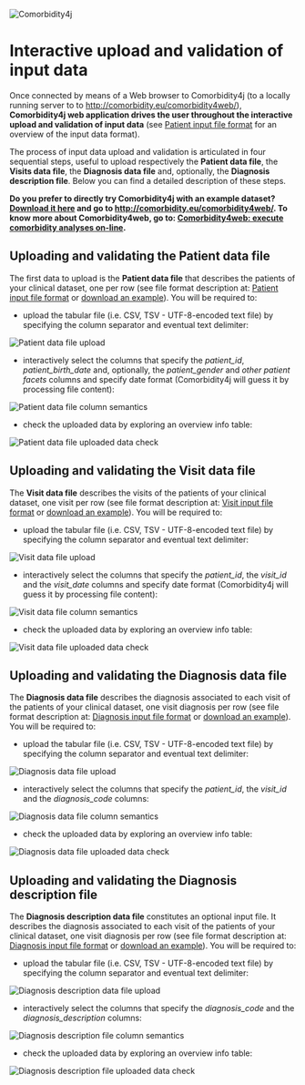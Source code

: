 ![Comorbidity4j](/img/logo.png)
<h1>Interactive upload and validation of input data</h1>
  
Once connected by means of a Web browser to Comorbidity4j (to a locally running server to to <a href="http://comorbidity.eu/comorbidity4web/" target="_blank">http://comorbidity.eu/comorbidity4web/</a>), **Comorbidity4j web application drives the user throughout the interactive upload and validation of input data** (see [Patient input file format](InputFileFormat.md) for an overview of the input data format).  
  
The process of input data upload and validation is articulated in four sequential steps, useful to upload respectively the **Patient data file**, the **Visits data file**, the **Diagnosis data file** and, optionally, the **Diagnosis description file**. Below you can find a detailed description of these steps.  

**Do you prefer to directly try Comorbidity4j with an example dataset? <a href="https://github.com/fra82/comorbidity4j/raw/master/example/input/comorbidity4j_example_dataset.tar.gz" target="_blank">Download it here</a> and go to <a href="http://comorbidity.eu/comorbidity4web/" target="_blank">http://comorbidity.eu/comorbidity4web/</a>. To know more about Comorbidity4web, go to: [Comorbidity4web: execute comorbidity analyses on-line](OnlineExecution.md).**  
  
  
## Uploading and validating the Patient data file  
  
The first data to upload is the **Patient data file** that describes the patients of your clinical dataset, one per row (see file format description at: [Patient input file format](InputFileFormat.md#patient-data-file) or <a href="https://raw.githubusercontent.com/fra82/comorbidity4j/master/example/input/patients_comorbidity4j_example.csv" target="_blank">download an example</a>). You will be required to:  
  
+ upload the tabular file (i.e. CSV, TSV - UTF-8-encoded text file) by specifying the column separator and eventual text delimiter:  
  
![Patient data file upload](/img/input_c4web_upload_P.png)  
  
  
+ interactively select the columns that specify the *patient_id*, *patient_birth_date* and, optionally, the *patient_gender* and *other patient facets* columns and specify date format (Comorbidity4j will guess it by processing file content):  
  
![Patient data file column semantics](/img/input_c4web_columns_P.png)  
  
  
+ check the uploaded data by exploring an overview info table:  
  
![Patient data file uploaded data check](/img/input_c4web_checks_P.png)  
  
  
## Uploading and validating the Visit data file  
  
The **Visit data file** describes the visits of the patients of your clinical dataset, one visit per row (see file format description at: [Visit input file format](InputFileFormat.md#visit-data-file) or <a href="https://raw.githubusercontent.com/fra82/comorbidity4j/master/example/input/visits_comorbidity4j_example.csv" target="_blank">download an example</a>). You will be required to:  
  
+ upload the tabular file (i.e. CSV, TSV - UTF-8-encoded text file) by specifying the column separator and eventual text delimiter:
  
![Visit data file upload](/img/input_c4web_upload_V.png)  
  
  
+ interactively select the columns that specify the *patient_id*, the *visit_id* and the *visit_date* columns and specify date format (Comorbidity4j will guess it by processing file content):  
  
![Visit data file column semantics](/img/input_c4web_columns_V.png)  
  
  
+ check the uploaded data by exploring an overview info table:
  
![Visit data file uploaded data check](/img/input_c4web_checks_V.png)  
  
  
## Uploading and validating the Diagnosis data file  
  
The **Diagnosis data file** describes the diagnosis associated to each visit of the patients of your clinical dataset, one visit diagnosis per row (see file format description at: [Diagnosis input file format](InputFileFormat.md#diagnosis-data-file) or <a href="https://raw.githubusercontent.com/fra82/comorbidity4j/master/example/input/diagnoses_comorbidity4j_example.csv" target="_blank">download an example</a>). You will be required to:  
  
+ upload the tabular file (i.e. CSV, TSV - UTF-8-encoded text file) by specifying the column separator and eventual text delimiter:
  
![Diagnosis data file upload](/img/input_c4web_upload_D.png)  
  
  
+ interactively select the columns that specify the *patient_id*, the *visit_id* and the *diagnosis_code* columns:  
  
![Diagnosis data file column semantics](/img/input_c4web_columns_D.png)  
  
  
+ check the uploaded data by exploring an overview info table:
  
![Diagnosis data file uploaded data check](/img/input_c4web_checks_D.png)  
  
  

## Uploading and validating the Diagnosis description file  
  
The **Diagnosis description data file** constitutes an optional input file. It describes the diagnosis associated to each visit of the patients of your clinical dataset, one visit diagnosis per row (see file format description at: [Diagnosis input file format](InputFileFormat.md#diagnosis-description-file) or <a href="https://raw.githubusercontent.com/fra82/comorbidity4j/master/example/input/diagnosis_descriptions_comorbidity4j_example.csv" target="_blank">download an example</a>). You will be required to:  
  
+ upload the tabular file (i.e. CSV, TSV - UTF-8-encoded text file) by specifying the column separator and eventual text delimiter:
  
![Diagnosis description data file upload](/img/input_c4web_upload_DD.png)  
  
  
+ interactively select the columns that specify the *diagnosis_code* and the *diagnosis_description* columns:  
  
![Diagnosis description file column semantics](/img/input_c4web_columns_DD.png)  
  
  
+ check the uploaded data by exploring an overview info table:
  
![Diagnosis description file uploaded data check](/img/input_c4web_checks_DD.png)  
  
  
  
  
  
  
  
  



